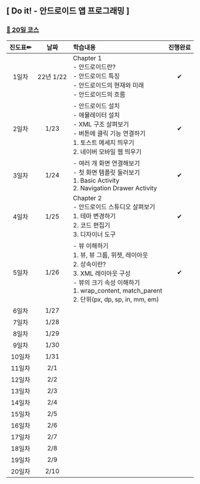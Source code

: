 ## [ Do it! - 안드로이드 앱 프로그래밍 ]

### [🐾 20일 코스](https://www.inflearn.com/course/2018-%EC%95%88%EB%93%9C%EB%A1%9C%EC%9D%B4%EB%93%9C-%EC%95%B1-%ED%94%84%EB%A1%9C%EA%B7%B8%EB%9E%98%EB%B0%8D-%EC%98%A4%EB%A0%88%EC%98%A4/dashboard)  
  
  
|진도표✏|날짜|학습내용|진행완료|
|:-----:|:--:|:------|:-----:|
| 1일차 | 22년 1/22 |Chapter 1<br>- 안드로이드란?<br>- 안드로이드 특징<br>- 안드로이드의 현재와 미래<br>- 안드로이드의 흐름|✔|
| 2일차 |1/23|- 안드로이드 설치<br>- 애뮬레이터 설치<br>- XML 구조 살펴보기<br>- 버튼에 클릭 기능 연결하기<br>1. 토스트 메세지 띄우기<br>2. 네이버 모바일 웹 띄우기|✔|
| 3일차 |1/24|- 여러 개 화면 연결해보기<br>- 첫 화면 템플릿 둘러보기<br>1. Basic Activity<br>2. Navigation Drawer Activity|✔|
| 4일차 |1/25|Chapter 2<br>- 안드로이드 스튜디오 살펴보기<br>1. 테마 변경하기<br>2. 코드 편집기<br>3. 디자이너 도구|✔|
| 5일차 |1/26|- 뷰 이해하기<br>1. 뷰, 뷰 그룹, 위젯, 레이아웃<br>2. 상속이란?<br>3. XML 레이아웃 구성<br>- 뷰의 크기 속성 이해하기<br>1. wrap_content, match_parent<br>2. 단위(px, dp, sp, in, mm, em)|✔|
| 6일차 |1/27|||
| 7일차 |1/28|||
| 8일차 |1/29|||
| 9일차 |1/30|||
|10일차 |1/31|||
|11일차 |2/1|||
|12일차 |2/2|||
|13일차 |2/3|||
|14일차 |2/4|||
|15일차 |2/5|||
|16일차 |2/6|||
|17일차 |2/7|||
|18일차 |2/8|||
|19일차 |2/9||
|20일차 |2/10|||
